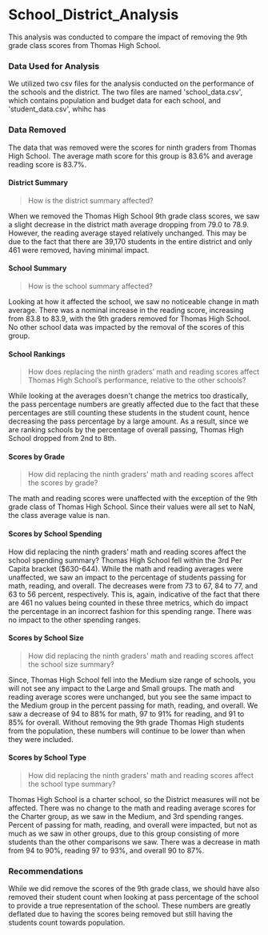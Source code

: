 # School_District_Analysis
This analysis was conducted to compare the impact of removing the 9th grade class scores from Thomas High School.

### Data Used for Analysis
We utilized two csv files for the analysis conducted on the performance of the schools and the district. The two files are named 'school_data.csv', which contains population and budget data for each school, and 'student_data.csv', whihc has

### Data Removed
The data that was removed were the scores for ninth graders from Thomas High School. The average math score for this group is 83.6% and average reading score is 83.7%.


#### District Summary

>How is the district summary affected?

When we removed the Thomas High School 9th grade class scores, we saw a slight decrease in the district math average dropping from 79.0 to 78.9. However, the reading average stayed relatively unchanged. This may be due to the fact that there are 39,170 students in the entire district and only 461 were removed, having minimal impact.

#### School Summary

>How is the school summary affected?

Looking at how it affected the school, we saw no noticeable change in math average. There was a nominal increase in the reading score, increasing from 83.8 to 83.9, with the 9th graders removed for Thomas High School. No other school data was impacted by the removal of the scores of this group.

#### School Rankings

>How does replacing the ninth graders’ math and reading scores affect Thomas High School’s performance, relative to the other schools?

While looking at the averages doesn't change the metrics too drastically, the pass percentage numbers are greatly affected due to the fact that these percentages are still counting these students in the student count, hence decreasing the pass percentage by a large amount. As a result, since we are ranking schools by the percentage of overall passing, Thomas High School dropped from 2nd to 8th.


#### Scores by Grade

>How did replacing the ninth graders' math and reading scores affect the scores by grade?

The math and reading scores were unaffected with the exception of the 9th grade class of Thomas High School. Since their values were all set to NaN, the class average value is nan.

#### Scores by School Spending
How did replacing the ninth graders' math and reading scores affect the school spending summary?
Thomas High School fell within the 3rd Per Capita bracket ($630-644). While the math and reading averages were unaffected, we saw an impact to the percentage of students passing for math, reading, and overall. The decreases were from 73 to 67, 84 to 77, and 63 to 56 percent, respectively. This is, again, indicative of the fact that there are 461 no values being counted in these three metrics, which do impact the percentage in an incorrect fashion for this spending range. There was no impact to the other spending ranges.

#### Scores by School Size

>How did replacing the ninth graders' math and reading scores affect the school size summary?

Since, Thomas High School fell into the Medium size range of schools, you will not see any impact to the Large and Small groups. The math and reading average scores were unchanged, but you see the same impact to the Medium group in the percent passing for math, reading, and overall. We saw a decrease of 94 to 88% for math, 97 to 91% for reading, and 91 to 85% for overall. Without removing the 9th grade Thomas High students from the population, these numbers will continue to be lower than when they were included.

#### Scores by School Type

>How did replacing the ninth graders' math and reading scores affect the school type summary?

Thomas High School is a charter school, so the District measures will not be affected. There was no change to the math and reading average scores for the Charter group, as we saw in the Medium, and 3rd spending ranges. Percent of passing for math, reading, and overall were impacted, but not as much as we saw in other groups, due to this group consisting of more students than the other comparisons we saw. There was a decrease in math from 94 to 90%, reading 97 to 93%, and overall 90 to 87%.


### Recommendations

While we did remove the scores of the 9th grade class, we should have also removed their student count when looking at pass percentage of the school to provide a true representation of the school. These numbers are greatly deflated due to having the scores being removed but still having the students count towards population.
